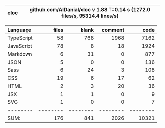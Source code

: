 | cloc | github.com/AlDanial/cloc v 1.88 T=0.14 s (1272.0 files/s, 95314.4 lines/s) |
| ---- | -------------------------------------------------------------------------- |


| Language   |    files |    blank |  comment |     code |
| :--------- | -------: | -------: | -------: | -------: |
| TypeScript |       58 |      768 |     1968 |     7162 |
| JavaScript |       78 |        8 |       18 |     1924 |
| Markdown   |        6 |       31 |        0 |      877 |
| JSON       |        5 |        0 |        0 |      136 |
| Sass       |        6 |       24 |        3 |      108 |
| CSS        |       19 |        6 |       17 |       62 |
| HTML       |        2 |        3 |       20 |       36 |
| JSX        |        1 |        1 |        0 |        9 |
| SVG        |        1 |        0 |        0 |        7 |
| --------   | -------- | -------- | -------- | -------- |
| SUM:       |      176 |      841 |     2026 |    10321 |
